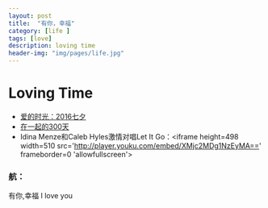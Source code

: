 ```yaml
---
layout: post
title:  "有你，幸福"
category: [life ]
tags: [love]
description: loving time
header-img: "img/pages/life.jpg"
---
```

# Loving Time
* [爱的时光：2016七夕](\myPagesRes\RuanHangLovingPhoto\start.htm)
* [在一起的300天](\myPagesRes\RuanHangLovingPhoto20160512\start.htm)
* Idina Menze和Caleb Hyles激情对唱Let It Go：<iframe height=498 width=510 src='http://player.youku.com/embed/XMjc2MDg1NzEyMA==' frameborder=0 'allowfullscreen'></iframe>
### 航：
>
有你,幸福
I love you
